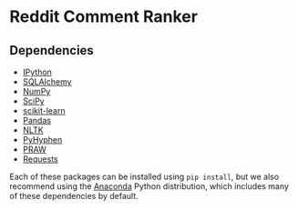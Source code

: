 Reddit Comment Ranker
==================

## Dependencies
* [IPython](http://ipython.org/)
* [SQLAlchemy](http://www.sqlalchemy.org/)
* [NumPy](http://www.numpy.org/)
* [SciPy](http://www.scipy.org/)
* [scikit-learn](http://scikit-learn.org/stable/)
* [Pandas](http://pandas.pydata.org/)
* [NLTK](http://www.nltk.org/)
* [PyHyphen](https://pypi.python.org/pypi/PyHyphen/)
* [PRAW](https://praw.readthedocs.org/en/v2.1.21/)
* [Requests](http://docs.python-requests.org/en/latest/)

Each of these packages can be installed using `pip install`, but we also recommend using the
[Anaconda](http://continuum.io/downloads) Python distribution, which includes many of these
dependencies by default.
